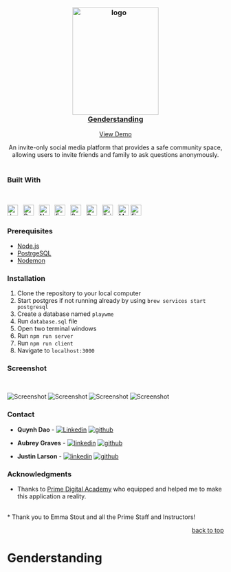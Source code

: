 <div align="center">
  <a href="https://github.com/Genderstanding/Genderstanding">
   <h3 align="center"> <img alt="logo" width="200" height="250" src="public/icon.png"/><br/>Genderstanding</h3>
  </a>
 <a href="/">View Demo</a>
  <p align="center">
          An invite-only social media platform that provides a safe community space, allowing users to invite friends and family to ask questions anonymously.
    <br />
    <br />
  </p>
</div>


<!-- TABLE OF CONTENTS
<details>
  <summary>Table of Contents</summary>
  <ol>
    <li>
      <a href="#about-the-project">About The Project</a>
      <ul>
        <li><a href="#built-with">Built With</a></li>
      </ul>
    </li>
    <li>
      <a href="#getting-started">Getting Started</a>
      <ul>
        <li><a href="#prerequisites">Prerequisites</a></li>
        <li><a href="#installation">Installation</a></li>
      </ul>
    </li>
    <li><a href="#contact">Contact</a></li>
    <li><a href="#acknowledgments">Acknowledgments</a></li>
  </ol>
</details> -->

### **Built With**
<br/>
<p>
 <img
    src="https://img.shields.io/badge/JavaScript-282C34?style=for-the-badge&logo=javascript&logoColor=F7DF1E"
    alt="JavaScript logo"
    title="JavaScript"
    height="25"
  />
  &nbsp;
  <img
    src="https://img.shields.io/badge/-React-282C34?style=for-the-badge&logo=react&logoColor=61DAFB"
    alt="React logo"
    title="React"
    height="25"
  />
  &nbsp;
  <img
    src="https://img.shields.io/badge/-Nodejs-282C34?style=for-the-badge&logo=Node.js&logoColor=339933"
    alt="Node.js logo"
    title="Node.js"
    height="25"
  />
   &nbsp;
    <img
    src="https://img.shields.io/badge/Express.js-282C34?style=for-the-badge&logo=Express&logoColor=F7DF1E"
    alt="Express logo"
    title="Express.js"
    height="25"
  />
  &nbsp;
   <img
    src="https://img.shields.io/badge/postgres-282C34.svg?style=for-the-badge&logo=postgresql&logoColor=61DAFB"
    alt="Redux-Saga logo"
    title="Redux-Saga"
    height="25"
  />
   &nbsp;
  <img
    src="https://img.shields.io/badge/Redux_Saga-282C34?style=for-the-badge&logo=Redux-Saga&logoColor=999999"
    alt="PostgreSQL logo"
    title="PostgreSQL"
    height="25"
  />
   &nbsp;
   <img
    src="https://img.shields.io/badge/Tailwind_CSS-282C34?style=for-the-badge&logo=tailwind-css&logoColor=38B2AC"
    alt="Tailwind logo"
    title="Tailwind"
    height="25"
  />
  &nbsp;
   <img
    src="https://img.shields.io/badge/MUI-282C34.svg?style=for-the-badge&logo=mui&logoColor=0081CB"
    alt="MUI logo"
    title="MUI"
    height="25"
  />
   <img
    src="https://img.shields.io/badge/Figma-282C34?style=for-the-badge&logo=figma&logoColor=F24E1E"
    alt="Figma logo"
    title="Figma"
    height="25"
  />
  &nbsp;
</p>

### **Prerequisites**

* [Node.js](https://nodejs.org/en/)
* [PostrgeSQL](https://www.postgresql.org/)
* [Nodemon](https://nodemon.io/)


### **Installation**

1. Clone the repository to your local computer
1. Start postgres if not running already by using `brew services start postgresql`
1. Create a database named `playwme`
1. Run `database.sql` file
1. Open two terminal windows
1. Run `npm run server`
1. Run `npm run client`
1. Navigate to `localhost:3000`

### **Screenshot**
<br/>

![Screenshot](public/Juniper.png)
![Screenshot](public/dark.png)
![Screenshot](public/light.png)
![Screenshot](public/demo.gif)

### **Contact**

* **Quynh Dao** - 
<a target="_blank" href="https://www.linkedin.com/in/daoquynh29">![Linkedin][linkedin]</a>
<a target="_blank" href="https://github.com/quynhngandao">![github][Github]</a>

* **Aubrey Graves** - 
<a target="_blank" href="https://www.linkedin.com/in/aubrey-graves">![linkedin][Linkedin]</a>
<a target="_blank" href="https://github.com/grav0165">![github][Github]</a>

* **Justin Larson** - 
<a target="_blank" href="https://www.linkedin.com/in/justin-lawson-732298281">![linkedin][Linkedin]</a>
<a target="_blank" href="https://github.com/jstnlawson">![github][Github]</a>

<!-- ACKNOWLEDGMENTS -->

### **Acknowledgments**

* Thanks to [Prime Digital Academy](www.primeacademy.io) who equipped and helped me to make this application a reality. 
<br/> 
* Thank you to Emma Stout and all the Prime Staff and Instructors!

<p align="right"><a href="#top">back to top</a></p>

<!-- MARKDOWN LINKS & IMAGES -->
<!-- https://www.markdownguide.org/basic-syntax/#reference-style-links -->

[linkedin]: https://img.shields.io/badge/-LinkedIn-0077B5?style=for-the-badge&logo=Linkedin&logoColor=white
[Linkedin]: https://img.shields.io/badge/-LinkedIn-0077B5?style=for-the-badge&logo=Linkedin&logoColor=white
[react.js]: https://img.shields.io/badge/React-20232A?style=for-the-badge&logo=react&logoColor=61DAFB
[React]: https://reactjs.org/
[javascript.js]: https://img.shields.io/badge/JavaScript-20232A?style=for-the-badge&logo=JavaScript&logoColor=F7DF1E
[Javascript]: https://www.javascript.com/
[node.js]: https://img.shields.io/badge/Node.js-20232A?style=for-the-badge&logo=Node.js&logoColor=339933
[Node]: https://nodejs.org/en/
[express.js]: https://img.shields.io/badge/Express.js-20232A?style=for-the-badge&logo=Express&logoColor=F7DF1E
[Express]: https://expressjs.com/
[postgresql]: https://img.shields.io/badge/PostgreSQL-20232A?style=for-the-badge&logo=PostgreSQL&logoColor=4169E1
[PostgreSQL]: https://www.postgresql.org/
[redux]: https://img.shields.io/badge/Redux-20232A?style=for-the-badge&logo=Redux&logoColor=764ABC
[Redux]: https://redux.js.org/
[redux-saga]: https://img.shields.io/badge/Redux_Saga-20232A?style=for-the-badge&logo=Redux-Saga&logoColor=999999
[Redux-Saga]: https://redux-saga.js.org/
[mui]: https://img.shields.io/badge/Material_UI-20232A?style=for-the-badge&logo=MUI&logoColor=007FFF
[MUI]: https://mui.com/
[Screenshot]: https://github.com/quynhngandao/PLAYwME-solo-project/blob/main/public/images/Screenshot.gif
[email]: https://img.shields.io/badge/Gmail-D14836?style=for-the-badge&logo=gmail&logoColor=white
[gitHub]: https://img.shields.io/badge/GitHub-100000?style=for-the-badge&logo=github&logoColor=white
[Github]: https://img.shields.io/badge/GitHub-100000?style=for-the-badge&logo=github&logoColor=white
# Genderstanding
